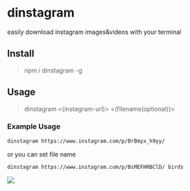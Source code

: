 # dinstagram
easily download instagram images&amp;videos with your terminal


## Install
> npm i dinstagram -g

## Usage
> dinstagram  <(instagram-url)>  <(filename(optional))>


### Example Usage
```html
dinstagram https://www.instagram.com/p/BrBmyx_h9yy/
```
or you can set file name

```html
dinstagram https://www.instagram.com/p/BsMEFHRBClD/ birds
```

<img src="https://media.giphy.com/media/ygCFD48zIPbgWiaUcC/giphy.gif" />

